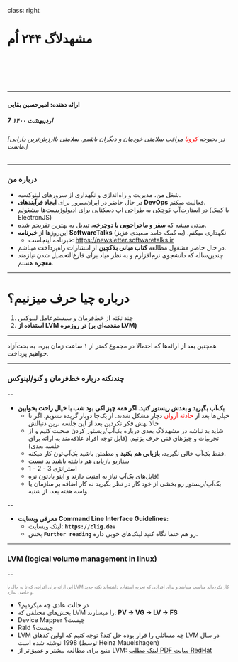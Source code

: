 class:  right

<!-- Page 1 -->
# مشهدلاگ ۲۴۴ اُم

<br>
<br>
<br>
<br>

------

#### ارائه دهنده: امیرحسین بقایی
##### 7 اردیبهشت ۱۴۰۰ 
###### [در بحبوحه <span style='color: red;'>کرونا</span> مراقب سلامتی خودمان و دیگران باشیم. سلامتی با‌ارزش‌ترین دارایی ماست.]

---
<!-- Page 2 -->
### درباره من

- شغل من، مدیریت و راه‌اندازی و نگهداری از سرورهای لینوکسیه.
- در حال حاضر در ایران‌سرور برای **ایجاد فرآیند‌های DevOps** فعالیت میکنم.
- در استارت‌آپ کوچکی به طراحی اپ دسکتاپی برای ادیولوژیست‌ها مشغولم (با کمک ElectronJS)
- مدتی میشه که **سفر و ماجراجویی با دوچرخه**، تبدیل به بهترین تفریحم شده.
- این‌روزها از **خبرنامه SoftwareTalks** نگهداری میکنم. (به کمک حامد سعیدی عزیز)
    - خبرنامه اینجاست: https://newsletter.softwaretalks.ir
- در حال حاضر مشغول مطالعه **کتاب مبانی بلاکچین** از انتشارات راه‌پرداخت میباشم.
- چندین‌ساله که دانشجوی نرم‌افزارم و به نظر میاد برای فارغ‌التحصیل شدن نیازمند **معجزه** هستم.

---

<!-- Page 3 -->
# درباره چیا حرف میزنیم؟

1. چند نکته از خط‌فرمان و سیستم‌عامل لینوکس
2.  **استفاده از LVM در روزمره (مقدمه‌ای بر LVM)**

----

همچنین بعد از ارائه‌ها که احتمالا در مجموع کمتر از ۱ ساعت زمان ببره، به بحث‌آزاد خواهیم پرداخت.

---

<!-- Page 4 -->
### چند‌نکته درباره خط‌فرمان و گنو‌/لینوکس

--

- **بک‌آپ بگیرید و بعدش ریستور کنید. اگر همه چیز اکی بود شب با خیال راحت بخوابین**
    - خیلی‌ها بعد از <span style='color: red;'>حادثه آروان</span> دچار مشکل شدند. از یک‌جا دوبار گزیده نشویم. اگر تا حالا بهش فکر نکردین بعد از این جلسه برین دنبالش
    - شاید بد نباشه در مشهدلاگ بعدی درباره بک‌آپ/ریستور کردن صحبت کنیم و از تجربیات و چیزهای فنی حرف بزنیم. (قابل توجه افراد علاقه‌مند به ارائه برای جلسه بعدی)
    - فقط بک‌آپ خالی نگیرید، **بازیابی هم بکنید** و مطمئن باشید بک‌آپ‌تون کار میکنه.
    - سناریو بازیابی هم داشته باشید بد نیست
    - استراتژی 3 - 2 - 1
    - فایل‌های بک‌آپ نیاز به امنیت دارند و اینو یادتون نره!
    - بک‌آپ/ریستور رو بخشی از خود کار در نظر بگیرید نه کار اضافه بر سازمان یا واسه هفته بعد، از شنبه

--

- **معرفی وبسایت Command Line Interface Guidelines:**
    - لینک‌ وبسایت: **`https://clig.dev`**
    - بخش **`Further reading`** رو هم حتما نگاه کنید لینک‌های خوبی داره.


---

<!-- Page 5 -->

### LVM (logical volume management in linux)

--

<p style='font-size:10px; color: gray;'>
این ارائه برای افرادی که تا به حال با LVM کار نکرده‌اند مناسب میباشد و برای افرادی که تجربه استفاده داشته‌اند نکته جدید و خاصی ندارد.
</p>

- در حالت عادی چه میکردیم؟
- بخش‌های مختلفی که LVM را میسازند: **PV -> VG -> LV -> FS**
- Device Mapper چیست؟
- Raid چیست؟
- LVM چه مسائلی را قرار بوده حل کند؟ توجه کنیم که اولین کدهای LVM در سال 1998 نوشته شده است (توسط Heinz Mauelshagen)
- منبع برای مطالعه بیشتر و عمیق‌تر از LVM: <a href='https://access.redhat.com/documentation/en-us/red_hat_enterprise_linux/7/pdf/logical_volume_manager_administration/Red_Hat_Enterprise_Linux-7-Logical_Volume_Manager_Administration-en-US.pdf'>لینک مطلب PDF سایت RedHat</a>